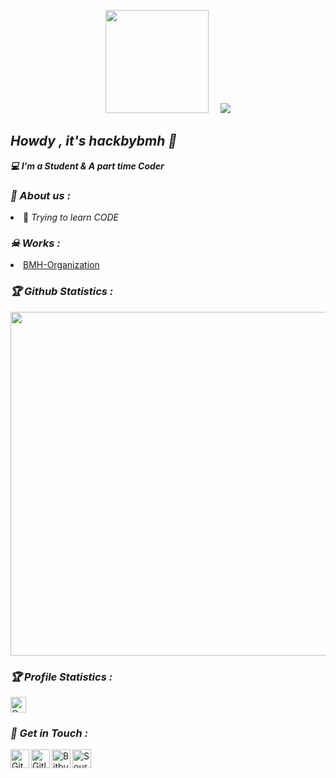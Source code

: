 <!-- Github README -->
<p align="center"><a href="https://github.com/hackbybmh/">
<img height="165" src="https://github-readme-stats.vercel.app/api?username=hackbybmh&show_icons=true&include_all_commits=true&theme=react&cache_seconds=3200&hide_border=true" /></a>
&nbsp;&nbsp;&nbsp;
<a href="https://github.com/hackbybmh/"><img src="https://github-readme-stats.vercel.app/api/top-langs/?username=hackbybmh&layout=compact&theme=react&hide_border=true" />
</a></p>

<h2><b><i>Howdy , it's hackbybmh 👋</i></b></h2>
<b><i>💻 I'm a Student & A part time Coder</i></b>

<h3><b><i>🤠 About us :</i></b></h3>
<li> 🐍 <i>Trying to learn CODE</i></li>

<h3><b><i>☠ Works :</i></b></h3>
<li> <a href="https://github.com/BMH-Organization/">BMH-Organization</a>

<h3><b><i>🏆 Github Statistics :</i></b></h3>
<a href="https://github.com/hackbybmh/"><img width=550 src="https://github-profile-trophy.vercel.app/?username=hackbybmh&theme=dracula&no-frame=true&title=Followers,Stars,Commit,Repository,Issues"/></a>

<h3><b><i>🏆 Profile Statistics :</i></b></h3>
<a href="https://github.com/hackbybmh/"><img height="25" title="Counter" src="https://komarev.com/ghpvc/?username=hackbybmh&color=blueviolet&style=flat-square"></a>

<h3><b><i>📡 Get in Touch :</i></b></h3>
<a href="https://github.com/hackbybmh/"><img align="left" title="Github" alt="Github" width="30px" src="assets/github.png" /></a>
<a href="https://gitlab.com/hackbybmh"><img align="left" title="Gitlab" alt="Gitlab" width="30px" src="https://cdn.iconscout.com/icon/free/png-512/gitlab-282507.png" /></a>
<a href="https://bitbucket.org/hackbybmh/"><img align="left" title="Bitbucket" alt="Bitbucket" width="30px" src="https://cdn4.iconfinder.com/data/icons/logos-and-brands/512/44_Bitbucket_logo_logos-512.png" /></a>
<a href="https://sourceforge.net/u/hackbybmh/profile/"><img align="left" title="Sourceforge" alt="Sourceforge" width="30px" src="https://icons-for-free.com/iconfiles/png/512/sourceforge-1324440234317114110.png" /></a>

